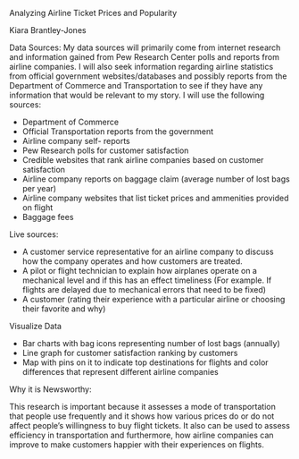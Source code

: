 Analyzing Airline Ticket Prices and Popularity

Kiara Brantley-Jones

Data Sources: My data sources will primarily come from internet research and information gained from Pew Research Center polls and reports from airline companies. I will also seek information regarding airline statistics from official government websites/databases and possibly reports from the Department of Commerce and Transportation to see if they have any information that would be relevant to my story. I will use the following sources:


* Department of Commerce
* Official Transportation reports from the government
* Airline company self- reports
* Pew Research polls for customer satisfaction
* Credible websites that rank airline companies based on customer satisfaction
* Airline company reports on baggage claim (average number of lost bags per year)
* Airline company websites that list ticket prices and ammenities provided on flight
* Baggage fees


Live sources:
* A customer service representative for an airline company to discuss how the company operates and how customers are treated.
* A pilot or flight technician to explain how airplanes operate on a mechanical level and if this has an effect timeliness (For example. If flights are delayed due to mechanical errors that need to be fixed)
* A customer (rating their experience with a particular airline or choosing their favorite and why)


Visualize Data
* Bar charts with bag icons representing number of lost bags (annually)
* Line graph for customer satisfaction ranking by customers
* Map with pins on it to indicate top destinations for flights and color differences that represent different airline companies


Why it is Newsworthy:

This research is important because it assesses a mode of transportation that people use frequently and it shows how various prices do or do not affect people’s willingness to buy flight tickets. It also can be used to assess efficiency in transportation and furthermore, how airline companies can improve to make customers happier with their experiences on flights.
